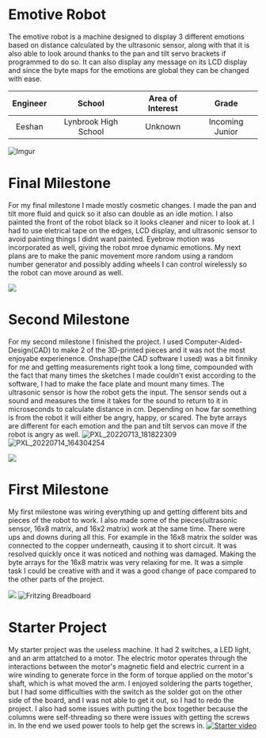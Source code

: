 # Emotive Robot
The emotive robot is a machine designed to display 3 different emotions based on distance calculated by the ultrasonic sensor, along with that it is also able to look around thanks to the pan and tilt servo brackets if programmed to do so.  It can also display any message on its LCD display and since the byte maps for the emotions are global they can be changed with ease.

| **Engineer** | **School** | **Area of Interest** | **Grade** |
|:--:|:--:|:--:|:--:|
| Eeshan | Lynbrook High School | Unknown | Incoming Junior

![Imgur](https://lh3.googleusercontent.com/pw/AM-JKLWdCRfnFtC-WzW1wHueOv7McCdKl7xzcz0CTZogu4acgBSJYEHaHW-0O75n1WaW_kz-NK_IV6H5PYDNM1HNFm3TXkdo1OffyUocN24btZpH40-TuphMci0KuLoDUpsTMNoiRGI0n7QGPCEJY_EV_7R5=w510-h679-no?authuser=0)
  
# Final Milestone
For my final milestone I made mostly cosmetic changes.  I made the pan and tilt more fluid and quick so it also can double as an idle motion.  I also painted the front of the robot black so it looks cleaner and nicer to look at.  I had to use eletrical tape on the edges, LCD display, and ultrasonic sensor to avoid painting things I didnt want painted.  Eyebrow motion was incorporated as well, giving the robot mroe dynamic emotions.  My next plans are to make the panic movement more random using a random number generator and possibly adding wheels I can control wirelessly so the robot can move around as well.

[![](https://res.cloudinary.com/marcomontalbano/image/upload/v1658508965/video_to_markdown/images/youtube--vy6iKrW6VPo-c05b58ac6eb4c4700831b2b3070cd403.jpg)](https://www.youtube.com/watch?v=vy6iKrW6VPo "")

# Second Milestone
For my second milestone I finished the project.  I used Computer-Aided-Design(CAD) to make 2 of the 3D-printed pieces and it was not the most enjoyabe experienence.  Onshape(the CAD software I used) was a bit finniky for me and getting measurements right took a long time, compounded with the fact that many times the sketches I made couldn't exist according to the software, I had to make the face plate and mount many times.  The ultrasonic sensor is how the robot gets the input.  The sensor sends out a sound and measures the time it takes for the sound to return to it in microseconds to calculate distance in cm.  Depending on how far something is from the robot it will either be angry, happy, or scared.  The byte arrays are different for each emotion and the pan and tilt servos can move if the robot is angry as well.
![PXL_20220713_181822309](https://user-images.githubusercontent.com/33190071/179085077-d8913f10-593e-486d-8e51-5096b4a9525a.jpg)
![PXL_20220714_164304254](https://user-images.githubusercontent.com/33190071/179085093-52459226-2a3c-4ae0-86ab-5079b785c086.jpg)

[![](https://res.cloudinary.com/marcomontalbano/image/upload/v1658158195/video_to_markdown/images/youtube--8KqlhkrDVFU-c05b58ac6eb4c4700831b2b3070cd403.jpg)](https://www.youtube.com/watch?v=8KqlhkrDVFU "")

# First Milestone
My first milestone was wiring everything up and getting different bits and pieces of the robot to work.  I also made some of the pieces(ultrasonic sensor, 16x8 matrix, and 16x2 matrix) work at the same time.  There were ups and downs during all this.  For example in the 16x8 matrix the solder was connected to the copper underneath, causing it to short circuit.  It was resolved quickly once it was noticed and nothing was damaged.  Making the byte arrays for the 16x8 matrix was very relaxing for me.  It was a simple task I could be creative with and it was a good change of pace compared to the other parts of the project.

[![](https://res.cloudinary.com/marcomontalbano/image/upload/v1657554747/video_to_markdown/images/youtube--et3mZXH7JRA-c05b58ac6eb4c4700831b2b3070cd403.jpg)](https://www.youtube.com/watch?v=et3mZXH7JRA "")
![Fritzing Breadboard](https://user-images.githubusercontent.com/33190071/179051979-15b5dfa3-32ad-4e17-8776-9cd14355a196.png)

# Starter Project
My starter project was the useless machine.  It had 2 switches, a LED light, and an arm attatched to a motor.  The electric motor operates through the interactions between the motor's magnetic field and electric current in a wire winding to generate force in the form of torque applied on the motor's shaft, which is what moved the arm.  I enjoyed soldering the parts together, but I had some difficulties with the switch as the solder got on the other side of the board, and I was not able to get it out, so I had to redo the project.  I also had some issues with putting the box together because the columns were self-threading so there were issues with getting the screws in.  In the end we used power tools to help get the screws in.
[![Starter video](https://res.cloudinary.com/marcomontalbano/image/upload/v1656616120/video_to_markdown/images/youtube--Wck606Qhg14-c05b58ac6eb4c4700831b2b3070cd403.jpg)](https://www.youtube.com/watch?v=Wck606Qhg14 "Starter video")
